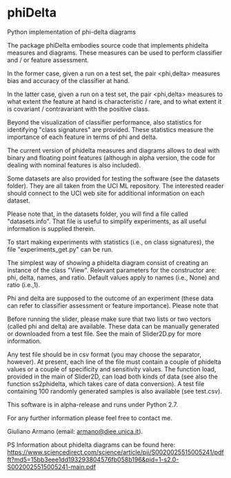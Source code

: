 # phiDelta
Python implementation of phi-delta diagrams

The package phiDelta embodies source code that implements phidelta measures and diagrams. These measures can be used to perform classifier and / or feature assessment.

In the former case, given a run on a test set, the pair <phi,delta> measures bias and accuracy of the classifier at hand.

In the latter case, given a run on a test set, the pair <phi,delta> measures to what extent the feature at hand is characteristic / rare, and to what extent it is covariant / contravariant with the positive class.

Beyond the visualization of classifier performance, also statistics for identifying "class signatures" are provided. These statistics measure the importance of each feature in terms of phi and delta.

The current version of phidelta measures and diagrams allows to deal with binary and floating point features (although in alpha version, the code for dealing with nominal features is also included).

Some datasets are also provided for testing the software (see the datasets folder). They are all taken from the UCI ML repository. The interested reader should connect to the UCI web site for additional information on each dataset.

Please note that, in the datasets folder, you will find a file called "datasets.info". That file is useful to simplify experiments, as all useful information is supplied therein.

To start making experiments with statistics (i.e., on class signatures), the file "experiments_get.py" can be run.

The simplest way of showing a phidelta diagram consist of creating an instance of the class "View". Relevant parameters for the constructor are: phi, delta, names, and ratio. Default values apply to names (i.e., None) and ratio (i.e.,1).

Phi and delta are supposed to the outcome of an experiment (these data can refer to classifier assessment or feature importance). Please note that 

Before running the slider, please make sure that two lists or two vectors (called phi and delta) are available. These data can be manually generated or downloaded from a test file. See the main of Slider2D.py for more information.

Any test file should be in csv format (you may choose the separator, however). At present, each line of the file must contain a couple of phidelta values or a couple of specificity and sensitivity values. The function load, provided in the main of Slider2D, can load both kinds of data (see also the function ss2phidelta, which takes care of data conversion). A test file containing 100 randomly generated samples is also available (see test.csv).

This software is in alpha-release and runs under Python 2.7.

For any further information please feel free to contact me.

Giuliano Armano (email: armano@diee.unica.it).

PS Information about phidelta diagrams can be found here: https://www.sciencedirect.com/science/article/pii/S0020025515005241/pdfft?md5=15bb3eee1dd193293804576fb058b196&pid=1-s2.0-S0020025515005241-main.pdf
